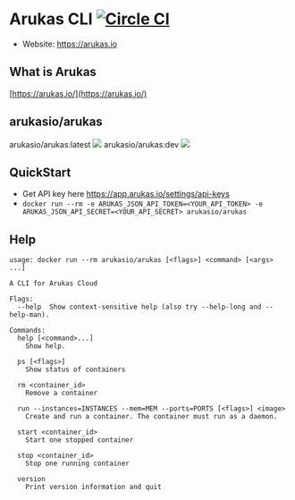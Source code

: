 # Arukas CLI [![Circle CI](https://circleci.com/gh/arukasio/cli.svg?style=shield)](https://circleci.com/gh/arukasio/cli)

* Website: https://arukas.io

## What is Arukas

[https://arukas.io/](https://arukas.io/)

## arukasio/arukas

arukasio/arukas:latest [![](https://badge.imagelayers.io/arukasio/arukas:latest.svg)](https://imagelayers.io/?images=arukasio/arukas:latest 'Get your own badge on imagelayers.io')
arukasio/arukas:dev [![](https://badge.imagelayers.io/arukasio/arukas:dev.svg)](https://imagelayers.io/?images=arukasio/arukas:dev 'Get your own badge on imagelayers.io')

## QuickStart

* Get API key here https://app.arukas.io/settings/api-keys
* `docker run --rm -e ARUKAS_JSON_API_TOKEN=<YOUR_API_TOKEN> -e ARUKAS_JSON_API_SECRET=<YOUR_API_SECRET> arukasio/arukas`

## Help

```
usage: docker run --rm arukasio/arukas [<flags>] <command> [<args> ...]

A CLI for Arukas Cloud

Flags:
  --help  Show context-sensitive help (also try --help-long and --help-man).

Commands:
  help [<command>...]
    Show help.

  ps [<flags>]
    Show status of containers

  rm <container_id>
    Remove a container

  run --instances=INSTANCES --mem=MEM --ports=PORTS [<flags>] <image>
    Create and run a container. The container must run as a daemon.

  start <container_id>
    Start one stopped container

  stop <container_id>
    Stop one running container

  version
    Print version information and quit
```
